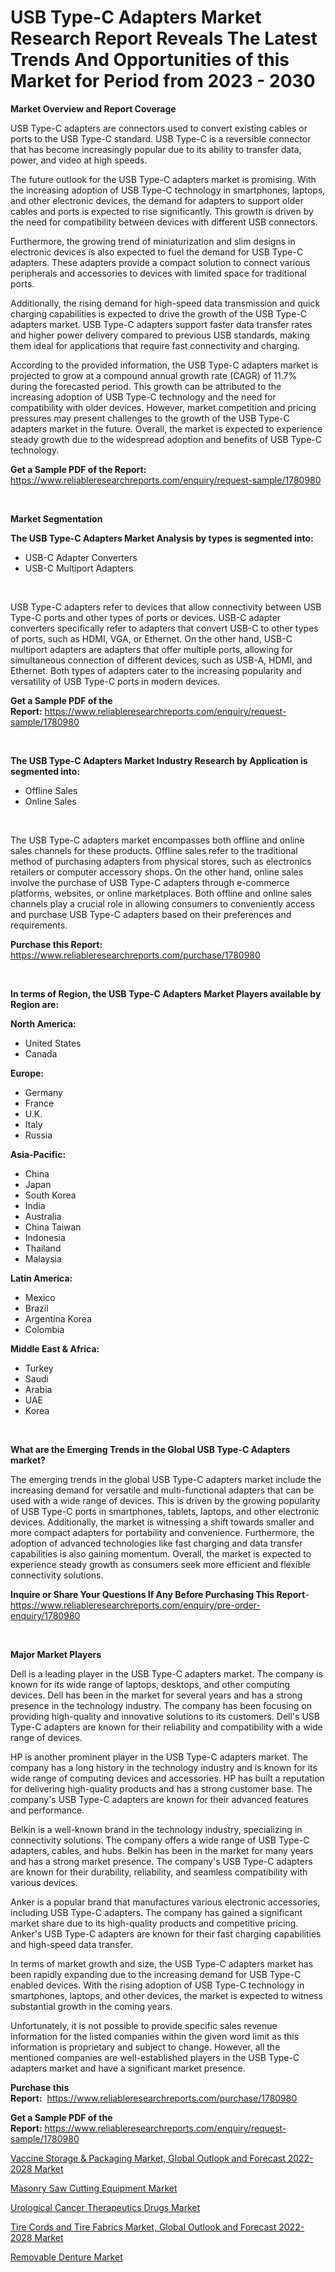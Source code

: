 <p><h1>USB Type-C Adapters Market Research Report Reveals The Latest Trends And Opportunities of this Market for Period from 2023 - 2030</h1></p><p><strong>Market Overview and Report Coverage</strong></p>
<p><p>USB Type-C adapters are connectors used to convert existing cables or ports to the USB Type-C standard. USB Type-C is a reversible connector that has become increasingly popular due to its ability to transfer data, power, and video at high speeds.</p><p>The future outlook for the USB Type-C adapters market is promising. With the increasing adoption of USB Type-C technology in smartphones, laptops, and other electronic devices, the demand for adapters to support older cables and ports is expected to rise significantly. This growth is driven by the need for compatibility between devices with different USB connectors.</p><p>Furthermore, the growing trend of miniaturization and slim designs in electronic devices is also expected to fuel the demand for USB Type-C adapters. These adapters provide a compact solution to connect various peripherals and accessories to devices with limited space for traditional ports.</p><p>Additionally, the rising demand for high-speed data transmission and quick charging capabilities is expected to drive the growth of the USB Type-C adapters market. USB Type-C adapters support faster data transfer rates and higher power delivery compared to previous USB standards, making them ideal for applications that require fast connectivity and charging.</p><p>According to the provided information, the USB Type-C adapters market is projected to grow at a compound annual growth rate (CAGR) of 11.7% during the forecasted period. This growth can be attributed to the increasing adoption of USB Type-C technology and the need for compatibility with older devices. However, market competition and pricing pressures may present challenges to the growth of the USB Type-C adapters market in the future. Overall, the market is expected to experience steady growth due to the widespread adoption and benefits of USB Type-C technology.</p></p>
<p><strong>Get a Sample PDF of the Report:</strong> <a href="https://www.reliableresearchreports.com/enquiry/request-sample/1780980">https://www.reliableresearchreports.com/enquiry/request-sample/1780980</a></p>
<p>&nbsp;</p>
<p><strong>Market Segmentation</strong></p>
<p><strong>The USB Type-C Adapters Market Analysis by types is segmented into:</strong></p>
<p><ul><li>USB-C Adapter Converters</li><li>USB-C Multiport Adapters</li></ul></p>
<p>&nbsp;</p>
<p><p>USB Type-C adapters refer to devices that allow connectivity between USB Type-C ports and other types of ports or devices. USB-C adapter converters specifically refer to adapters that convert USB-C to other types of ports, such as HDMI, VGA, or Ethernet. On the other hand, USB-C multiport adapters are adapters that offer multiple ports, allowing for simultaneous connection of different devices, such as USB-A, HDMI, and Ethernet. Both types of adapters cater to the increasing popularity and versatility of USB Type-C ports in modern devices.</p></p>
<p><strong>Get a Sample PDF of the Report:</strong>&nbsp;<a href="https://www.reliableresearchreports.com/enquiry/request-sample/1780980">https://www.reliableresearchreports.com/enquiry/request-sample/1780980</a></p>
<p>&nbsp;</p>
<p><strong>The USB Type-C Adapters Market Industry Research by Application is segmented into:</strong></p>
<p><ul><li>Offline Sales</li><li>Online Sales</li></ul></p>
<p>&nbsp;</p>
<p><p>The USB Type-C adapters market encompasses both offline and online sales channels for these products. Offline sales refer to the traditional method of purchasing adapters from physical stores, such as electronics retailers or computer accessory shops. On the other hand, online sales involve the purchase of USB Type-C adapters through e-commerce platforms, websites, or online marketplaces. Both offline and online sales channels play a crucial role in allowing consumers to conveniently access and purchase USB Type-C adapters based on their preferences and requirements.</p></p>
<p><strong>Purchase this Report:</strong>&nbsp; <a href="https://www.reliableresearchreports.com/purchase/1780980">https://www.reliableresearchreports.com/purchase/1780980</a></p>
<p>&nbsp;</p>
<p><strong>In terms of Region, the USB Type-C Adapters Market Players available by Region are:</strong></p>
<p>
    <p> <strong> North America: </strong>
        <ul>
            <li>United States</li>
            <li>Canada</li>
        </ul>
        </p> 
    <p> <strong> Europe: </strong>
        <ul>
            <li>Germany</li>
            <li>France</li>
            <li>U.K.</li>
            <li>Italy</li>
            <li>Russia</li>
        </ul>
        </p> 
    <p> <strong> Asia-Pacific: </strong>
        <ul>
            <li>China</li>
            <li>Japan</li>
            <li>South Korea</li>
            <li>India</li>
            <li>Australia</li>
            <li>China Taiwan</li>
            <li>Indonesia</li>
            <li>Thailand</li>
            <li>Malaysia</li>
        </ul>
        </p> 
    <p> <strong> Latin America: </strong>
        <ul>
            <li>Mexico</li>
            <li>Brazil</li>
            <li>Argentina Korea</li>
            <li>Colombia</li>
        </ul>
        </p> 
    <p> <strong> Middle East & Africa: </strong>
        <ul>
            <li>Turkey</li>
            <li>Saudi</li>
            <li>Arabia</li>
            <li>UAE</li>
            <li>Korea</li>
        </ul>
    </p>
    </p>
<p>&nbsp;</p>
<p><strong>What are the Emerging Trends in the Global USB Type-C Adapters market?</strong></p>
<p><p>The emerging trends in the global USB Type-C adapters market include the increasing demand for versatile and multi-functional adapters that can be used with a wide range of devices. This is driven by the growing popularity of USB Type-C ports in smartphones, tablets, laptops, and other electronic devices. Additionally, the market is witnessing a shift towards smaller and more compact adapters for portability and convenience. Furthermore, the adoption of advanced technologies like fast charging and data transfer capabilities is also gaining momentum. Overall, the market is expected to experience steady growth as consumers seek more efficient and flexible connectivity solutions.</p></p>
<p><strong>Inquire or Share Your Questions If Any Before Purchasing This Report</strong>- <a href="https://www.reliableresearchreports.com/enquiry/pre-order-enquiry/1780980">https://www.reliableresearchreports.com/enquiry/pre-order-enquiry/1780980</a></p>
<p>&nbsp;</p>
<p><strong>Major Market Players</strong></p>
<p><p>Dell is a leading player in the USB Type-C adapters market. The company is known for its wide range of laptops, desktops, and other computing devices. Dell has been in the market for several years and has a strong presence in the technology industry. The company has been focusing on providing high-quality and innovative solutions to its customers. Dell's USB Type-C adapters are known for their reliability and compatibility with a wide range of devices.</p><p>HP is another prominent player in the USB Type-C adapters market. The company has a long history in the technology industry and is known for its wide range of computing devices and accessories. HP has built a reputation for delivering high-quality products and has a strong customer base. The company's USB Type-C adapters are known for their advanced features and performance.</p><p>Belkin is a well-known brand in the technology industry, specializing in connectivity solutions. The company offers a wide range of USB Type-C adapters, cables, and hubs. Belkin has been in the market for many years and has a strong market presence. The company's USB Type-C adapters are known for their durability, reliability, and seamless compatibility with various devices.</p><p>Anker is a popular brand that manufactures various electronic accessories, including USB Type-C adapters. The company has gained a significant market share due to its high-quality products and competitive pricing. Anker's USB Type-C adapters are known for their fast charging capabilities and high-speed data transfer.</p><p>In terms of market growth and size, the USB Type-C adapters market has been rapidly expanding due to the increasing demand for USB Type-C enabled devices. With the rising adoption of USB Type-C technology in smartphones, laptops, and other devices, the market is expected to witness substantial growth in the coming years.</p><p>Unfortunately, it is not possible to provide specific sales revenue information for the listed companies within the given word limit as this information is proprietary and subject to change. However, all the mentioned companies are well-established players in the USB Type-C adapters market and have a significant market presence.</p></p>
<p><strong>Purchase this Report:</strong>&nbsp;&nbsp;<a href="https://www.reliableresearchreports.com/purchase/1780980">https://www.reliableresearchreports.com/purchase/1780980</a></p>
<p></p>
<p><strong>Get a Sample PDF of the Report:</strong>&nbsp;<a href="https://www.reliableresearchreports.com/enquiry/request-sample/1780980">https://www.reliableresearchreports.com/enquiry/request-sample/1780980</a></p>
<p><p><a href="https://medium.com/@nelljian7548/vaccine-storage-packaging-market-global-outlook-and-forecast-2022-2028-market-furnishes-38e07284c949">Vaccine Storage & Packaging Market, Global Outlook and Forecast 2022-2028 Market</a></p><p><a href="https://github.com/FassouRP/Market-Research-Report-List-1/blob/main/masonry-saw-cutting-equipment-market.md">Masonry Saw Cutting Equipment Market</a></p><p><a href="https://github.com/ashepherd82/Market-Research-Report-List-1/blob/main/urological-cancer-therapeutics-drugs-market.md">Urological Cancer Therapeutics Drugs Market</a></p><p><a href="https://medium.com/@sanjoy753352/tire-cords-and-tire-fabrics-market-global-outlook-and-forecast-2022-2028-market-trends-forecast-8e6b01514965">Tire Cords and Tire Fabrics Market, Global Outlook and Forecast 2022-2028 Market</a></p><p><a href="https://www.linkedin.com/pulse/removable-denture-market-insights-players-forecast-till-odgre/">Removable Denture Market</a></p></p>
